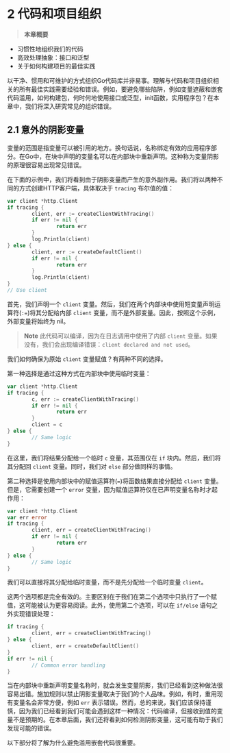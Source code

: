 # 2 代码和项目组织

> **本章概要**
* 习惯性地组织我们的代码
* 高效处理抽象：接口和泛型 
* 关于如何构建项目的最佳实践

以干净、惯用和可维护的方式组织Go代码库并非易事。理解与代码和项目组织相关的所有最佳实践需要经验和错误。例如，要避免哪些陷阱，例如变量遮蔽和嵌套代码滥用，如何构建包，何时何地使用接口或泛型，init函数，实用程序包？在本章中，我们将深入研究常见的组织错误。

## 2.1 意外的阴影变量

变量的范围是指变量可以被引用的地方。换句话说，名称绑定有效的应用程序部分。在Go中，在块中声明的变量名可以在内部块中重新声明。这种称为变量阴影的原理很容易出现常见错误。

在下面的示例中，我们将看到由于阴影变量而产生的意外副作用。我们将以两种不同的方式创建HTTP客户端，具体取决于 `tracing` 布尔值的值：

```go
var client *http.Client
if tracing {
        client, err := createClientWithTracing()
        if err != nil {
                return err
        }
        log.Println(client)
} else {
        client, err := createDefaultClient()
        if err != nil {
                return err
        }
        log.Println(client)
}
// Use client
```

首先，我们声明一个 `client` 变量。然后，我们在两个内部块中使用短变量声明运算符(`:=`)将其分配给内部 `client` 变量，而不是外部变量。因此，按照这个示例，外部变量将始终为 nil。

> **Note** 此代码可以编译，因为在日志调用中使用了内部 `client` 变量。如果没有，我们会出现编译错误：`client declared and not used`。

我们如何确保为原始 `client` 变量赋值？有两种不同的选择。

第一种选择是通过这种方式在内部块中使用临时变量：

```go
var client *http.Client
if tracing {
        c, err := createClientWithTracing()
        if err != nil {
                return err
        }
        client = c
} else {
        // Same logic
}
```

在这里，我们将结果分配给一个临时 `c` 变量，其范围仅在 `if` 块内。然后，我们将其分配回 `client` 变量。同时，我们对 `else` 部分做同样的事情。

第二种选择是使用内部块中的赋值运算符(`=`)将函数结果直接分配给 `client` 变量。但是，它需要创建一个 `error` 变量，因为赋值运算符仅在已声明变量名称时才起作用：

```go
var client *http.Client
var err error
if tracing {
        client, err = createClientWithTracing()
        if err != nil {
                return err
        }
} else {
        // Same logic
}
```

我们可以直接将其分配给临时变量，而不是先分配给一个临时变量 `client`。

这两个选项都是完全有效的。主要区别在于我们在第二个选项中只执行了一个赋值，这可能被认为更容易阅读。此外，使用第二个选项，可以在 `if/else` 语句之外实现错误处理：

```go
if tracing {
        client, err = createClientWithTracing()
} else {
        client, err = createDefaultClient()
}
if err != nil {
        // Common error handling
}
```

当在内部块中重新声明变量名称时，就会发生变量阴影，我们已经看到这种做法很容易出错。施加规则以禁止阴影变量取决于我们的个人品味。例如，有时，重用现有变量名会非常方便，例如 `err` 表示错误。然而，总的来说，我们应该保持谨慎，因为我们已经看到我们可能会遇到这样一种情况：代码编译，但接收到值的变量不是预期的。在本章后面，我们还将看到如何检测阴影变量，这可能有助于我们发现可能的错误。

以下部分将了解为什么避免滥用嵌套代码很重要。
